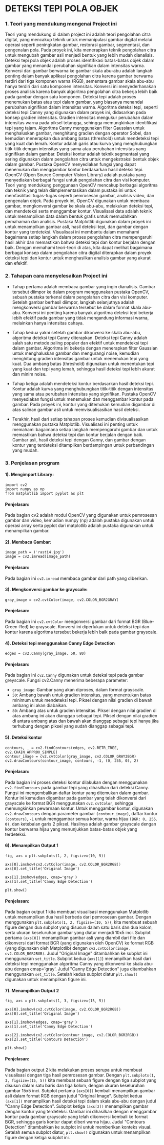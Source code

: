 
# DETEKSI TEPI POLA OBJEK

### 1. Teori yang mendukung mengenai Project ini

Teori yang mendukung di dalam project ini adalah teori pengolahan citra digital, yang mencakup teknik untuk memanipulasi gambar digital melalui operasi seperti peningkatan gambar, restorasi gambar, segmentasi, dan pengenalan pola. Pada proyek ini, kita menerapkan teknik pengolahan citra untuk mengubah gambar asli menjadi bentuk yang lebih mudah dianalisis. Deteksi tepi pola objek adalah proses identifikasi batas-batas objek dalam gambar yang menandai perubahan signifikan dalam intensitas warna. Konversi dari gambar berwarna ke gambar skala abu-abu adalah langkah penting dalam banyak aplikasi pengolahan citra karena gambar berwarna terdiri dari tiga komponen warna (RGB), sementara gambar skala abu-abu hanya terdiri dari satu komponen intensitas. Konversi ini menyederhanakan proses analisis karena banyak algoritma pengolahan citra bekerja lebih baik pada gambar dengan satu komponen. Deteksi tepi adalah proses menemukan batas atau tepi dalam gambar, yang biasanya menandai perubahan signifikan dalam intensitas warna. Algoritma deteksi tepi, seperti deteksi tepi Canny yang digunakan dalam proyek ini, didasarkan pada konsep gradien intensitas. Gradien intensitas mengukur perubahan dalam intensitas warna pada piksel tetangga, sehingga memungkinkan identifikasi tepi yang tajam. Algoritma Canny menggunakan filter Gaussian untuk menghaluskan gambar, menghitung gradien dengan operator Sobel, dan kemudian menerapkan dua ambang batas (threshold) untuk mendeteksi tepi yang kuat dan lemah. Kontur adalah garis atau kurva yang menghubungkan titik-titik dengan intensitas yang sama atau perubahan intensitas yang signifikan dalam gambar. Deteksi kontur adalah teknik segmentasi yang sering digunakan dalam pengolahan citra untuk mengekstraksi bentuk objek dalam gambar. Pustaka OpenCV menyediakan fungsi yang dapat menemukan dan menggambar kontur berdasarkan hasil deteksi tepi. OpenCV (Open Source Computer Vision Library) adalah pustaka yang menyediakan berbagai fungsi untuk pengolahan citra dan visi komputer. Teori yang mendukung penggunaan OpenCV mencakup berbagai algoritma dan teknik yang telah diimplementasikan dalam pustaka ini untuk memfasilitasi tugas-tugas seperti pemrosesan gambar, analisis video, dan pengenalan objek. Pada proyek ini, OpenCV digunakan untuk membaca gambar, mengkonversi gambar ke skala abu-abu, melakukan deteksi tepi, dan mendeteksi serta menggambar kontur. Visualisasi data adalah teknik untuk menampilkan data dalam bentuk grafis untuk memudahkan pemahaman dan analisis. Pustaka Matplotlib digunakan dalam proyek ini untuk menampilkan gambar asli, hasil deteksi tepi, dan gambar dengan kontur yang terdeteksi. Visualisasi ini membantu dalam memahami bagaimana setiap langkah dalam proses pengolahan citra mempengaruhi hasil akhir dan memastikan bahwa deteksi tepi dan kontur berjalan dengan baik. Dengan memahami teori-teori di atas, kita dapat melihat bagaimana berbagai konsep dalam pengolahan citra digital diterapkan dalam proyek deteksi tepi dan kontur untuk menghasilkan analisis gambar yang akurat dan efektif.

### 2. Tahapan cara menyelesaikan Project ini

- Tahap pertama adalah membaca gambar yang ingin dianalisis. Gambar tersebut diimpor ke dalam program menggunakan pustaka OpenCV, sebuah pustaka terkenal dalam pengolahan citra dan visi komputer. Setelah gambar berhasil diimpor, langkah selanjutnya adalah mengkonversi gambar berwarna tersebut ke dalam format skala abu-abu. Konversi ini penting karena banyak algoritma deteksi tepi bekerja lebih efektif pada gambar yang tidak mengandung informasi warna, melainkan hanya intensitas cahaya.

- Tahap kedua  yakni setelah gambar dikonversi ke skala abu-abu, algoritma deteksi tepi Canny diterapkan. Deteksi tepi Canny adalah salah satu metode paling populer dan efektif untuk mendeteksi tepi dalam gambar. Algoritma ini bekerja dengan menerapkan filter Gaussian untuk menghaluskan gambar dan mengurangi noise, kemudian menghitung gradien intensitas gambar untuk menemukan tepi yang kuat. Dua ambang batas (threshold) digunakan untuk menentukan tepi yang kuat dan tepi yang lemah, sehingga hasil deteksi tepi lebih akurat dan minim noise.

- Tahap ketiga adalah mendeteksi kontur berdasarkan hasil deteksi tepi. Kontur adalah kurva yang menghubungkan titik-titik dengan intensitas yang sama atau perubahan intensitas yang signifikan. Pustaka OpenCV menyediakan fungsi untuk menemukan dan menggambar kontur pada gambar. Pada proyek ini, kontur yang ditemukan kemudian digambar di atas salinan gambar asli untuk memvisualisasikan hasil deteksi.

- Terakhir, hasil dari setiap tahapan proses kemudian divisualisasikan menggunakan pustaka Matplotlib. Visualisasi ini penting untuk memahami bagaimana setiap langkah mempengaruhi gambar dan untuk memastikan bahwa deteksi tepi dan kontur berjalan dengan baik. Gambar asli, hasil deteksi tepi dengan Canny, dan gambar dengan kontur yang terdeteksi ditampilkan berdampingan untuk perbandingan yang mudah.


### 3. Penjelasan program

#### 1). Mengimport Library:
```
import cv2
import numpy as np
from matplotlib import pyplot as plt
```
#### Penjelasan:
Pada bagian cv2 adalah modul OpenCV yang digunakan untuk pemrosesan gambar dan video, kemudian numpy (np) adalah pustaka digunakan untuk operasi array serta pyplot dari matplotlib adalah pustaka digunakan untuk menampilkan gambar.

#### 2). Membaca Gambar:
```
image_path = ('rasti4.jpg')
image = cv2.imread(image_path)
```
#### Penjelasan:
Pada bagian ini `cv2.imread` membaca gambar dari path yang diberikan.

#### 3). Mengkonversi gambar ke grayscale:
```
gray_image = cv2.cvtColor(image, cv2.COLOR_BGR2GRAY)
```
#### Penjelasan:
Pada bagian ini `cv2.cvtColor` mengonversi gambar dari format BGR (Blue-Green-Red) ke grayscale. Konversi ini diperlukan untuk deteksi tepi dan kontur karena algoritma tersebut bekerja lebih baik pada gambar grayscale.


#### 4). Deteksi tepi menggunakan Canny Edge Detection
```
edges = cv2.Canny(gray_image, 50, 80)
```
#### Penjelasan:
Pada bagian ini `cv2.Canny` digunakan untuk deteksi tepi pada gambar greyscale. Fungsi cv2.Canny menerima beberapa parameter:
- `gray_image`: Gambar yang akan diproses, dalam format grayscale.
- `50`: Ambang bawah untuk gradien intensitas, yang menentukan batas minimum untuk mendeteksi tepi. Piksel dengan nilai gradien di bawah ambang ini akan diabaikan.
- `80`: Ambang atas untuk gradien intensitas. Piksel dengan nilai gradien di atas ambang ini akan dianggap sebagai tepi. Piksel dengan nilai gradien di antara ambang atas dan bawah akan dianggap sebagai tepi hanya jika terhubung dengan piksel yang sudah dianggap sebagai tepi.


#### 5). Deteksi kontur
```
contours, _ = cv2.findContours(edges, cv2.RETR_TREE, cv2.CHAIN_APPROX_SIMPLE)
contour_image = cv2.cvtColor(gray_image, cv2.COLOR_GRAY2BGR)
cv2.drawContours(contour_image, contours, -1, (0, 255, 0), 2)
```
#### Penjelasan:
Pada bagian ini proses deteksi kontur dilakukan dengan menggunakan `cv2.findContours` pada gambar tepi yang dihasilkan dari deteksi Canny. Fungsi ini mengembalikan daftar kontur yang ditemukan dalam gambar. Kontur ini kemudian digambar pada gambar yang telah dikonversi dari grayscale ke format BGR menggunakan `cv2.cvtColor`, sehingga memungkinkan pewarnaan kontur. Untuk menggambar kontur, digunakan `cv2.drawContours` dengan parameter gambar `(contour_image)`, daftar kontur `(contours)`, `-1` untuk menggambar semua kontur, warna hijau `(BGR: 0, 255, 0)`, dan ketebalan garis 2 piksel. Hasilnya adalah gambar grayscale dengan kontur berwarna hijau yang menunjukkan batas-batas objek yang terdeteksi.


#### 6). Menampilkan Output 1
```
fig, axs = plt.subplots(1, 2, figsize=(10, 5))

axs[0].imshow(cv2.cvtColor(image, cv2.COLOR_BGR2RGB))
axs[0].set_title('Original Image')

axs[1].imshow(edges, cmap='gray')
axs[1].set_title('Canny Edge Detection')

plt.show()
```
#### Penjelasan:
Pada bagian output 1 kita membuat visualisasi menggunakan Matplotlib untuk menampilkan dua hasil berbeda dari pemrosesan gambar. Dengan menggunakan `plt.subplots(1, 2, figsize=(10, 5))`, kita membuat sebuah figure dengan dua subplot yang disusun dalam satu baris dan dua kolom, serta ukuran keseluruhan gambar yang diatur menjadi 10x5 inci. Subplot pertama `(axs[0])` menampilkan gambar asli yang diambil dari file dan dikonversi dari format BGR (yang digunakan oleh OpenCV) ke format RGB (yang digunakan oleh Matplotlib) dengan `cv2.cvtColor(image, cv2.COLOR_BGR2RGB)`. Judul "Original Image" ditambahkan ke subplot ini menggunakan `set_title`. Subplot kedua (`axs[1]`) menampilkan hasil dari deteksi tepi menggunakan algoritma Canny yang dikonversi ke skala abu-abu dengan cmap='gray'. Judul "Canny Edge Detection" juga ditambahkan menggunakan `set_title`. Setelah kedua subplot diatur `plt.show()` digunakan untuk menampilkan figure ini.


#### 7). Menampilkan Output 2
```
fig, axs = plt.subplots(1, 3, figsize=(15, 5))

axs[0].imshow(cv2.cvtColor(image, cv2.COLOR_BGR2RGB))
axs[0].set_title('Original Image')

axs[1].imshow(edges, cmap='gray')
axs[1].set_title('Canny Edge Detection')

axs[2].imshow(cv2.cvtColor(contour_image, cv2.COLOR_BGR2RGB))
axs[2].set_title('Contours Detection')

plt.show()
```
#### Penjelasan:
Pada bagian output 2 kita melakukan proses serupa untuk membuat visualisasi dengan tiga hasil pemrosesan gambar. Dengan `plt.subplots(1, 3, figsize=(15, 5))` kita membuat sebuah figure dengan tiga subplot yang disusun dalam satu baris dan tiga kolom, dengan ukuran keseluruhan gambar 15x5 inci. Subplot pertama `(axs[0])` kembali menampilkan gambar asli dalam format RGB dengan judul "Original Image". Subplot kedua `(axs[1])` menampilkan hasil deteksi tepi dalam skala abu-abu dengan judul "Canny Edge Detection". Subplot ketiga `(axs[2])` menampilkan gambar dengan kontur yang terdeteksi. Gambar ini dihasilkan dengan menggambar kontur pada gambar grayscale yang telah dikonversi kembali ke format BGR, sehingga garis kontur dapat diberi warna hijau. Judul "Contours Detection" ditambahkan ke subplot ini untuk memberikan konteks visual. Setelah semua subplot diatur, `plt.show()` digunakan untuk menampilkan figure dengan ketiga subplot ini.































